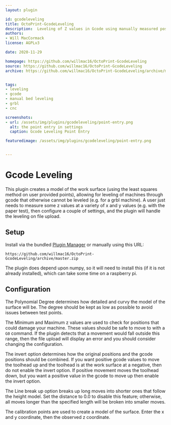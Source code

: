 ```yaml
---
layout: plugin

id: gcodeleveling
title: OctoPrint-GcodeLeveling
description:  Leveling of Z values in Gcode using manually measured positions
authors:
- Will MacCormack
license: AGPLv3

date: 2020-11-29

homepage: https://github.com/willmac16/OctoPrint-GcodeLeveling
source: https://github.com/willmac16/OctoPrint-GcodeLeveling
archive: https://github.com/willmac16/OctoPrint-GcodeLeveling/archive/master.zip


tags:
- leveling
- gcode
- manual bed leveling
- grbl
- cnc

screenshots:
- url: /assets/img/plugins/gcodeleveling/point-entry.png
  alt: the point entry in settings
  caption: Gcode Leveling Point Entry

featuredimage: /assets/img/plugins/gcodeleveling/point-entry.png


---
```


# Gcode Leveling

This plugin creates a model of the work surface (using the least squares method on user provided points), allowing for leveling of machines through gcode that otherwise cannot be leveled (e.g. for a grbl machine). A user just needs to measure some z values at a variety of x and y values (e.g. with the paper test), then configure a couple of settings, and the plugin will handle the leveling on file upload.

## Setup

Install via the bundled [Plugin Manager](https://docs.octoprint.org/en/master/bundledplugins/pluginmanager.html)
or manually using this URL:

    https://github.com/willmac16/OctoPrint-GcodeLeveling/archive/master.zip

The plugin does depend upon numpy, so it will need to install this (if it is not already installed), which can take some time on a raspberry pi.

## Configuration

The Polynomial Degree determines how detailed and curvy the model of the surface will be.
The degree should be kept as low as possible to avoid issues between test points.

The Minimum and Maximum z values are used to check for positions that could damage your machine.
These values should be safe to move to with a <code>G0</code> command.
If the plugin detects that a movement would fall outside this range, then the file upload will display an error and you should consider changing the configuration.

The invert option determines how the original positions and the gcode positions should be combined.
If you want positive gcode values to move the toolhead up and the toolhead is at the work surface at a negative, then do not enable the invert option.
If positive movement moves the toolhead down, but you want a positive value in the gcode to move up then enable the invert option.

The Line break up option breaks up long moves into shorter ones that follow the height model.
Set the distance to 0.0 to disable this feature; otherwise, all moves longer than the specified length will be broken into smaller moves.

The calibration points are used to create a model of the surface.
Enter the x and y coordinate, then the observed z coordinate.
